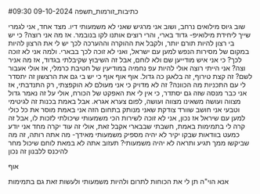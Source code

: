 #כתיבות_זורמות_תשפה 
09-10-2024
09:30



שוב גיוס מילואים נרחב, ושוב אני מרגיש שאני לא משמעותי דיו.
מצד אחד, אני לגמרי שייך ליחידת מילואיפ- גדוד בארי, והרי רוצים אותנו לקו בנובמר. אז מה אני רוצה?
כי יש בי רצון להיות תורם יותר, ולקבל את ההוקרה וההערכה לכך
יש לי את הרצון להיות במקום של מסירות הנפש למען עם ישראל, ואני לא זוכה לכך בבארי. ולמה אני לא זוכה לכך? כי אני איש מודייען שם ולא לוחם, אבל זה השיבוץ שקיבלתי בגדוד, אז מה אניר וצה?
אני הייתי רוצה אולי להיות עפ נחמיה במודיעין של חטיבת כרמלי, אז אולי אעבור לשם? זה קצת טירוף, זה בלאגן כה גדול. אוף אוף אוף
כי יש בי גם את הרצשון זה יתסדר לי עם התכניות
מה הכוונה? זה לא מדויק
כי אני מעולם לא הוקפצתי, רק התנדבתי, אז אני כבר מנסה שזה גם יסתדר, כי אין לי את האפקט של הכורח, אולי על זה נאמר גדול מצווה ועושה משאינו מצווה ועושה, לפום צערא אגרא.
אבל באמת בכנות זה לגיטימי וטבעי
אני חושב שוורד צודקת שאני מנותק בתחום הזה
אני באמת מוסר את כל כולי למען עם שיראל
אז נכון, אני לא זוכה לשירות הכי משמעותי שיכולתי לזכות לו, אבל זה קרה לי בתמימות
באמת, חשבתי שבבארי אקבל זאת, אולי זה עוד יקרה
מחד אני יודע כמעט בוודאות שבקו יקיר לא יהיה מספיק משמעותי
מאידך- מה אתה רותה, זה מה שביקשו ממך
תגיע ותראה
לא יהיה משמעותי? תעזוב
אתה לא במאת לוחם שיכול מחר להיכנס ללבנון
זה נכון

אוף

אנא הוי"ה תן לי את הכוחות לתרום ולהיות משמעותי ולעשות זאת גם בתמימות